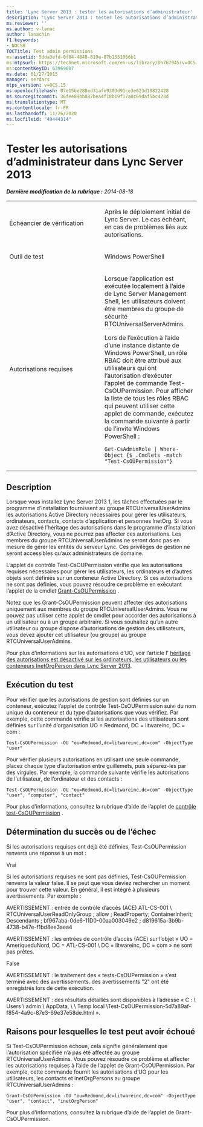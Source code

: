 ```yaml
---
title: 'Lync Server 2013 : tester les autorisations d’administrateur'
description: 'Lync Server 2013 : tester les autorisations d’administrateur.'
ms.reviewer: ''
ms.author: v-lanac
author: lanachin
f1.keywords:
- NOCSH
TOCTitle: Test admin permissions
ms:assetid: 5dda3efd-0f84-4848-819e-87b1551066b1
ms:mtpsurl: https://technet.microsoft.com/en-us/library/Dn767945(v=OCS.15)
ms:contentKeyID: 63969607
ms.date: 01/27/2015
manager: serdars
mtps_version: v=OCS.15
ms.openlocfilehash: 07e15be288ed31afe9303d91ce3e623d19822428
ms.sourcegitcommit: 36fee89bb887bea4f18b19f17a8c69daf5bc423d
ms.translationtype: MT
ms.contentlocale: fr-FR
ms.lasthandoff: 11/26/2020
ms.locfileid: "49444314"
---
```

# <a name="test-admin-permissions-in-lync-server-2013"></a>Tester les autorisations d’administrateur dans Lync Server 2013

<div data-xmlns="http://www.w3.org/1999/xhtml">

<div class="topic" data-xmlns="http://www.w3.org/1999/xhtml" data-msxsl="urn:schemas-microsoft-com:xslt" data-cs="https://msdn.microsoft.com/">

<div data-asp="https://msdn2.microsoft.com/asp">



</div>

<div id="mainSection">

<div id="mainBody">

<span> </span>

_**Dernière modification de la rubrique :** 2014-08-18_


<table>
<colgroup>
<col style="width: 50%" />
<col style="width: 50%" />
</colgroup>
<tbody>
<tr class="odd">
<td><p>Échéancier de vérification</p></td>
<td><p>Après le déploiement initial de Lync Server. Le cas échéant, en cas de problèmes liés aux autorisations.</p></td>
</tr>
<tr class="even">
<td><p>Outil de test</p></td>
<td><p>Windows PowerShell</p></td>
</tr>
<tr class="odd">
<td><p>Autorisations requises</p></td>
<td><p>Lorsque l’application est exécutée localement à l’aide de Lync Server Management Shell, les utilisateurs doivent être membres du groupe de sécurité RTCUniversalServerAdmins.</p>
<p>Lors de l’exécution à l’aide d’une instance distante de Windows PowerShell, un rôle RBAC doit être attribué aux utilisateurs qui ont l’autorisation d’exécuter l’applet de commande Test-CsOUPermission. Pour afficher la liste de tous les rôles RBAC qui peuvent utiliser cette applet de commande, exécutez la commande suivante à partir de l’invite Windows PowerShell :</p>
<pre><code>Get-CsAdminRole | Where-Object {$_.Cmdlets -match &quot;Test-CsOUPermission&quot;}</code></pre></td>
</tr>
</tbody>
</table>


<div>

## <a name="description"></a>Description

Lorsque vous installez Lync Server 2013 1, les tâches effectuées par le programme d’installation fournissent au groupe RTCUniversalUserAdmins les autorisations Active Directory nécessaires pour gérer les utilisateurs, ordinateurs, contacts, contacts d’application et personnes InetOrg. Si vous avez désactivé l’héritage des autorisations dans le programme d’installation d’Active Directory, vous ne pourrez pas affecter ces autorisations. Les membres du groupe RTCUniversalUserAdmins ne seront donc pas en mesure de gérer les entités du serveur Lync. Ces privilèges de gestion ne seront accessibles qu’aux administrateurs de domaine.

L’applet de contrôle Test-CsOUPermission vérifie que les autorisations requises nécessaires pour gérer les utilisateurs, les ordinateurs et d’autres objets sont définies sur un conteneur Active Directory. Si ces autorisations ne sont pas définies, vous pouvez résoudre ce problème en exécutant l’applet de la cmdlet [Grant-CsOUPermission](https://docs.microsoft.com/powershell/module/skype/Grant-CsOUPermission) .

Notez que les Grant-CsOUPermission peuvent affecter des autorisations uniquement aux membres du groupe RTCUniversalUserAdmins. Vous ne pouvez pas utiliser cette applet de cmdlet pour accorder des autorisations à un utilisateur ou à un groupe arbitraire. Si vous souhaitez qu’un autre utilisateur ou groupe dispose d’autorisations de gestion des utilisateurs, vous devez ajouter cet utilisateur (ou groupe) au groupe RTCUniversalUserAdmins.

Pour plus d’informations sur les autorisations d’UO, voir l’article l' [héritage des autorisations est désactivé sur les ordinateurs, les utilisateurs ou les conteneurs InetOrgPerson dans Lync Server 2013](lync-server-2013-permissions-inheritance-is-disabled-on-computers-users-or-inetorgperson-containers.md).

</div>

<div>

## <a name="running-the-test"></a>Exécution du test

Pour vérifier que les autorisations de gestion sont définies sur un conteneur, exécutez l’applet de contrôle Test-CsOUPermission suivi du nom unique du conteneur et du type d’autorisations que vous vérifiez. Par exemple, cette commande vérifie si les autorisations des utilisateurs sont définies sur l’unité d’organisation UO = Redmond, DC = litwareinc, DC = com :

    Test-CsOUPermission -OU "ou=Redmond,dc=litwareinc,dc=com" -ObjectType "user"

Pour vérifier plusieurs autorisations en utilisant une seule commande, placez chaque type d’autorisation entre guillemets, puis séparez-les par des virgules. Par exemple, la commande suivante vérifie les autorisations de l’utilisateur, de l’ordinateur et des contacts :

    Test-CsOUPermission -OU "ou=Redmond,dc=litwareinc,dc=com" -ObjectType "user", "computer", "contact"

Pour plus d’informations, consultez la rubrique d’aide de l’applet de [contrôle test-CsOUPermission](https://docs.microsoft.com/powershell/module/skype/Test-CsOUPermission) .

</div>

<div>

## <a name="determining-success-or-failure"></a>Détermination du succès ou de l’échec

Si les autorisations requises ont déjà été définies, Test-CsOUPermission renverra une réponse à un mot :

Vrai

Si les autorisations requises ne sont pas définies, Test-CsOUPermission renverra la valeur false. Il se peut que vous deviez rechercher un moment pour trouver cette valeur. En général, il est intégré à plusieurs avertissements. Par exemple :

AVERTISSEMENT : entrée de contrôle d’accès (ACE) ATL-CS-001 \\ RTCUniversalUserReadOnlyGroup ; allow ; ReadProperty; ContainerInherit; Descendants ; bf967aba-0de6-11D0-00aa003049e2 ; d819615a-3b9b-4738-b47e-f1bd8ee3aea4

AVERTISSEMENT : les entrées de contrôle d’accès (ACE) sur l’objet « UO = AmeriqueduNord, DC = ATL-CS-001 \\ DC = litwareinc, DC = com » ne sont pas prêtes.

False

AVERTISSEMENT : le traitement des « tests-CsOUPermission » s’est terminé avec des avertissements. des avertissements "2" ont été enregistrés lors de cette exécution.

AVERTISSEMENT : des résultats détaillés sont disponibles à l’adresse « C : \\ Users \\ admin \\ AppData, \\ \\ Temp local \\Test-CsOUPermission-5d7a89af-f854-4a9c-87e3-69e37e58de.html ».

</div>

<div>

## <a name="reasons-why-the-test-might-have-failed"></a>Raisons pour lesquelles le test peut avoir échoué

Si Test-CsOUPermission échoue, cela signifie généralement que l’autorisation spécifiée n’a pas été affectée au groupe RTCUniversalUserAdmins. Vous pouvez résoudre ce problème et affecter les autorisations requises à l’aide de l’applet de Grant-CsOUPermission. Par exemple, cette commande fournit les autorisations d’UO pour les utilisateurs, les contacts et inetOrgPersons au groupe RTCUniversalUserAdmins :

    Grant-CsOUPermission -OU "ou=Redmond,dc=litwareinc,dc=com" -ObjectType "user", "contact", "inetOrgPerson"

Pour plus d’informations, consultez la rubrique d’aide de l’applet de Grant-CsOUPermission.

</div>

</div>

<span> </span>

</div>

</div>

</div>

